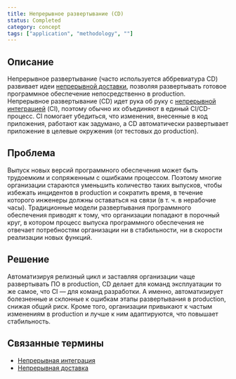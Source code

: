 ```yaml
---
title: Непрерывное развертывание (CD)
status: Completed
category: concept
tags: ["application", "methodology", ""]
---
```


## Описание

Непрерывное развертывание (часто используется аббревиатура CD) развивает идеи [непрерывной доставки](/continuous-delivery/), 
позволяя развертывать готовое программное обеспечение непосредственно в production.
Непрерывное развертывание (CD) идет рука об руку с [непрерывной интеграцией](/continuous-integration/) (CI), поэтому обычно их объединяют в единый CI/CD-процесс.
CI помогает убедиться, что изменения, внесенные в код приложения, работают как задумано, 
а CD автоматически развертывает приложение в целевые окружения (от тестовых до production).

## Проблема

Выпуск новых версий программного обеспечения может быть трудоемким и сопряженным с ошибками процессом.
Поэтому многие организации стараются уменьшить количество таких выпусков, чтобы избежать инцидентов в production 
и сократить время, в течение которого инженеры должны оставаться на связи (в т. ч. в нерабочие часы).
Традиционные модели развертывания программного обеспечения приводят к тому, что организации попадают в порочный круг, 
в котором процесс выпуска программного обеспечения не отвечает потребностям организации 
ни в стабильности, ни в скорости реализации новых функций.

## Решение

Автоматизируя релизный цикл и заставляя организации чаще развертывать ПО в production, 
CD делает для команд эксплуатации то же самое, что CI — для команд разработки.
А именно, автоматизирует болезненные и склонные к ошибкам этапы развертывания в production, снижая общий риск.
Кроме того, организации привыкают к частым изменениям в production и лучше к ним адаптируются, что повышает стабильность.

## Связанные термины

* [Непрерывная интеграция](/continuous-integration/)
* [Непрерывная доставка](/continuous-delivery/)
